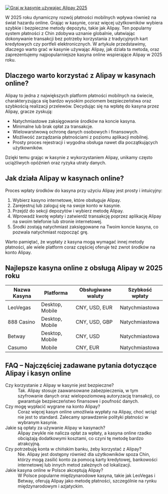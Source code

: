 [![Graj w kasynie używając Alipay 2025](https://123-caf.pages.dev/gitsignup.png)](https://vrmoo.ru/Bt82HjjY)

<p>W 2025 roku dynamiczny rozwój płatności mobilnych wpływa również na świat hazardu online. Grając w kasynie, coraz więcej użytkowników wybiera szybkie i bezpieczne metody depozytu, takie jak Alipay. Ten popularny system płatności z Chin zdobywa uznanie globalnie, ułatwiając dokonywanie transakcji bez potrzeby korzystania z tradycyjnych kart kredytowych czy portfeli elektronicznych. W artykule przedstawimy, dlaczego warto grać w kasynie używając Alipay, jak działa ta metoda, oraz zaprezentujemy najpopularniejsze kasyna online wspierające Alipay w 2025 roku.</p>  <h2>Dlaczego warto korzystać z Alipay w kasynach online?</h2> <p>Alipay to jedna z największych platform płatności mobilnych na świecie, charakteryzująca się bardzo wysokim poziomem bezpieczeństwa oraz szybkością realizacji przelewów. Decydując się na wpłatę do kasyna przez Alipay, gracze zyskują:</p> <ul>   <li>Natychmiastowe zaksięgowanie środków na koncie kasyna.</li>   <li>Minimalne lub brak opłat za transakcje.</li>   <li>Wielowarstwową ochronę danych osobowych i finansowych.</li>   <li>Możliwość zarządzania płatnościami z poziomu aplikacji mobilnej.</li>   <li>Prosty proces rejestracji i wygodna obsługa nawet dla początkujących użytkowników.</li> </ul> <p>Dzięki temu grając w kasynie z wykorzystaniem Alipay, unikamy często uciążliwych opóźnień oraz ryzyka utraty danych.</p>  <h2>Jak działa Alipay w kasynach online?</h2> <p>Proces wpłaty środków do kasyna przy użyciu Alipay jest prosty i intuicyjny:</p> <ol>   <li>Wybierz kasyno internetowe, które obsługuje Alipay.</li>   <li>Zarejestruj lub zaloguj się na swoje konto w kasynie.</li>   <li>Przejdź do sekcji depozytów i wybierz metodę Alipay.</li>   <li>Wprowadź kwotę wpłaty i zatwierdź transakcję poprzez aplikację Alipay na swoim telefonie lub stronie internetowej.</li>   <li>Środki zostają natychmiast zaksięgowane na Twoim koncie kasyna, co pozwala natychmiast rozpocząć grę.</li> </ol> <p>Warto pamiętać, że wypłaty z kasyna mogą wymagać innej metody płatności, ale wiele platform coraz częściej oferuje też zwrot środków na konto Alipay.</p>  <h2>Najlepsze kasyna online z obsługą Alipay w 2025 roku</h2> <table>   <thead>     <tr>       <th>Nazwa Kasyna</th>       <th>Platforma</th>       <th>Obsługiwane waluty</th>       <th>Szybkość wpłaty</th>     </tr>   </thead>   <tbody>     <tr>       <td>LeoVegas</td>       <td>Desktop, Mobile</td>       <td>CNY, USD, EUR</td>       <td>Natychmiastowa</td>     </tr>     <tr>       <td>888 Casino</td>       <td>Desktop, Mobile</td>       <td>CNY, USD, GBP</td>       <td>Natychmiastowa</td>     </tr>     <tr>       <td>Betway</td>       <td>Desktop, Mobile</td>       <td>CNY, USD</td>       <td>Natychmiastowa</td>     </tr>     <tr>       <td>Casumo</td>       <td>Mobile</td>       <td>CNY, EUR</td>       <td>Natychmiastowa</td>     </tr>   </tbody> </table>  <h2>FAQ – Najczęściej zadawane pytania dotyczące Alipay i kasyn online</h2> <dl>   <dt>Czy korzystanie z Alipay w kasynie jest bezpieczne?</dt>   <dd>Tak. Alipay stosuje zaawansowane zabezpieczenia, w tym szyfrowanie danych oraz wielopoziomową autoryzację transakcji, co gwarantuje bezpieczeństwo finansowe i poufność danych.</dd>    <dt>Czy mogę wypłacić wygrane na konto Alipay?</dt>   <dd>Coraz więcej kasyn online umożliwia wypłaty na Alipay, choć wciąż nie jest to standard. Zalecamy sprawdzenie polityki płatności w wybranym kasynie.</dd>    <dt>Jakie są opłaty za używanie Alipay w kasynach?</dt>   <dd>Alipay zwykle nie nalicza opłat za wpłaty, a kasyna online rzadko obciążają dodatkowymi kosztami, co czyni tę metodę bardzo atrakcyjną.</dd>    <dt>Czy potrzebuję konta w chińskim banku, żeby korzystać z Alipay?</dt>   <dd>Nie. Alipay jest dostępny również dla użytkowników spoza Chin, którzy mogą zasilić konto za pomocą karty kredytowej, bankowości internetowej lub innych metod zależnych od lokalizacji.</dd>    <dt>Jakie kasyna online w Polsce akceptują Alipay?</dt>   <dd>W Polsce popularne międzynarodowe kasyna, takie jak LeoVegas i Betway, oferują Alipay jako metodę płatności, szczególnie na rynku międzynarodowym i azjatyckim.</dd> </dl>